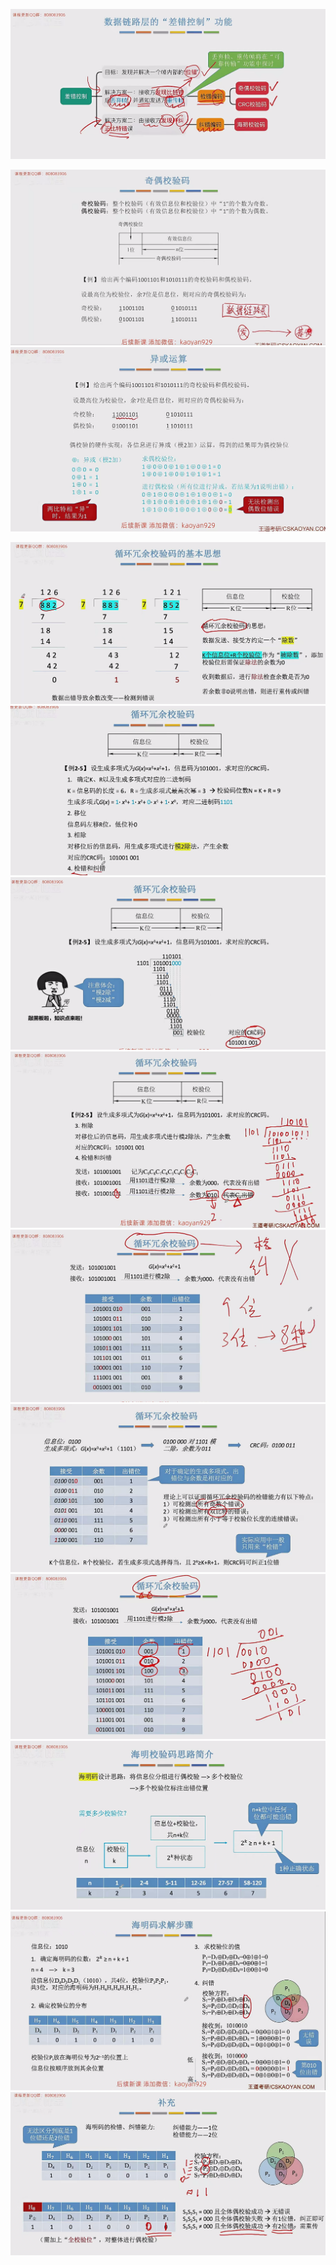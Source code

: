 ![](images/{386F02F6-2E44-421D-8356-4F75E9ECE9A9}.png)

![](images/{A5CAD0DC-589F-48F4-9A3B-A13A9FCB2032}.png)![](images/{CAB71EA6-8C77-4A28-A34D-B6EE05F34269}.png)

![](images/{7D3904D6-CBB8-4E84-92ED-7FC574E436FD}.png)![](images/{E35F6CCD-A91C-4F71-8C79-1F0FABB6262C}.png)![](images/{2C55B920-216E-408F-8E66-CDCD00013464}.png)![](images/{9CEE13D2-06A3-49D1-9DFE-477A485F32EC}.png)![](images/{06EA8837-9FA2-4BBB-8C92-03945C861737}.png)![](images/{C0BED24F-F587-4216-A4B4-1B7B4EDDD281}.png)
![](images/{09BAE606-BA21-4B52-9166-62994BFFE09B}.png) ![](images/{9F0EFDD2-3838-4BFF-8026-06D2E6F75433}.png)![](images/{D53C9ABA-5E9A-4CC8-AA0C-EA794EFE63E3}.png)![](images/{B724B398-BC0C-4FE8-B302-6FAE8D907C5D}.png)